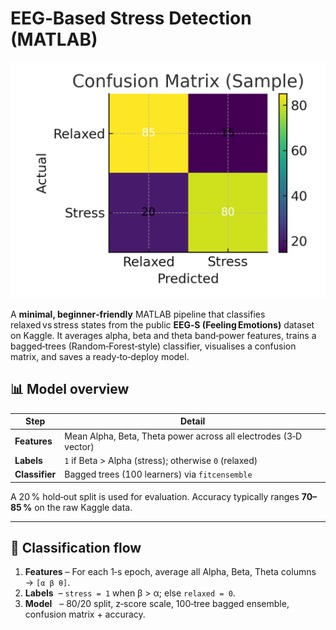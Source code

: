 # EEG‑Based Stress Detection (MATLAB)

![Confusion Matrix](confusion_matrix.png)

A **minimal, beginner‑friendly** MATLAB pipeline that classifies relaxed vs stress states from the public **EEG‑S (Feeling Emotions)** dataset on Kaggle. It averages alpha, beta and theta band‑power features, trains a bagged‑trees (Random‑Forest‑style) classifier, visualises a confusion matrix, and saves a ready‑to‑deploy model.

## 📊 Model overview

| Step           | Detail                                                           |
| -------------- | ---------------------------------------------------------------- |
| **Features**   | Mean Alpha, Beta, Theta power across all electrodes (3‑D vector) |
| **Labels**     | `1` if Beta > Alpha (stress); otherwise `0` (relaxed)            |
| **Classifier** | Bagged trees (100 learners) via `fitcensemble`                   |

A 20 % hold‑out split is used for evaluation. Accuracy typically ranges **70–85 %** on the raw Kaggle data.

---

## 🧠 Classification flow

1. **Features** – For each 1‑s epoch, average all Alpha, Beta, Theta columns → `[α β θ]`.
2. **Labels**  – `stress = 1` when β > α; else `relaxed = 0`.
3. **Model**   – 80/20 split, z‑score scale, 100‑tree bagged ensemble, confusion matrix + accuracy.



